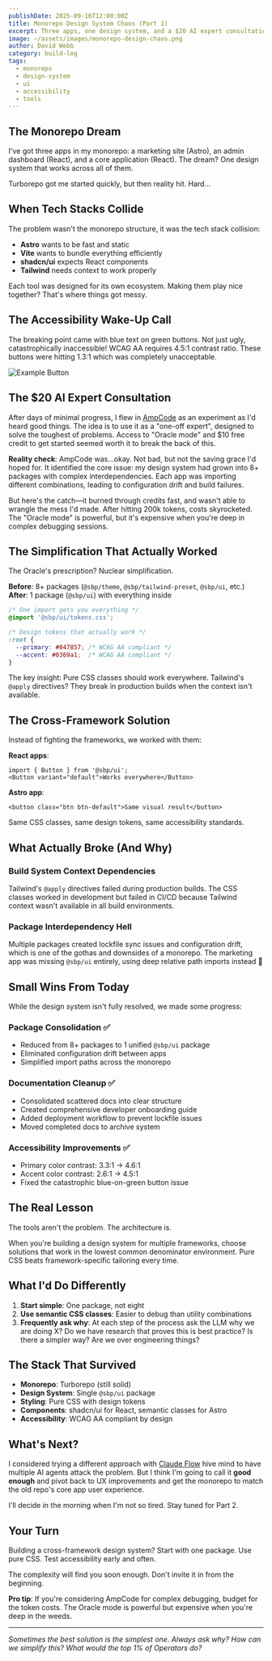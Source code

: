 ```yaml
---
publishDate: 2025-09-16T12:00:00Z
title: Monorepo Design System Chaos (Part 1)
excerpt: Three apps, one design system, and a $20 AI expert consultation. Here's what happens when Astro, Vite, shadcn/ui, and Tailwind collide in a monorepo, and why it's still not resolved.
image: ~/assets/images/monorepo-design-chaos.png
author: David Webb
category: build-log
tags:
  - monorepo
  - design-system
  - ui
  - accessibility
  - tools
---
```


## The Monorepo Dream

I've got three apps in my monorepo: a marketing site (Astro), an admin dashboard (React), and a core application (React). The dream? One design system that works across all of them.

Turborepo got me started quickly, but then reality hit. Hard...

## When Tech Stacks Collide

The problem wasn't the monorepo structure, it was the tech stack collision:

- **Astro** wants to be fast and static
- **Vite** wants to bundle everything efficiently  
- **shadcn/ui** expects React components
- **Tailwind** needs context to work properly

Each tool was designed for its own ecosystem. Making them play nice together? That's where things got messy.

## The Accessibility Wake-Up Call

The breaking point came with blue text on green buttons. Not just ugly, catastrophically inaccessible! WCAG AA requires 4.5:1 contrast ratio. These buttons were hitting 1.3:1 which was completely unacceptable.

![Example Button](~/assets/images/terrible-button.png)

## The $20 AI Expert Consultation

After days of minimal progress, I flew in [AmpCode](https://ampcode.com/) as an experiment as I'd heard good things. The idea is to use it as a "one-off expert", designed to solve the toughest of problems. Access to "Oracle mode" and $10 free credit to get started seemed worth it to break the back of this.

**Reality check**: AmpCode was...okay. Not bad, but not the saving grace I'd hoped for. It identified the core issue: my design system had grown into 8+ packages with complex interdependencies. Each app was importing different combinations, leading to configuration drift and build failures.

But here's the catch—it burned through credits fast, and wasn't able to wrangle the mess I'd made. After hitting 200k tokens, costs skyrocketed. The "Oracle mode" is powerful, but it's expensive when you're deep in complex debugging sessions.

## The Simplification That Actually Worked

The Oracle's prescription? Nuclear simplification.

**Before**: 8+ packages (`@sbp/theme`, `@sbp/tailwind-preset`, `@sbp/ui`, etc.)
**After**: 1 package (`@sbp/ui`) with everything inside

```css
/* One import gets you everything */
@import '@sbp/ui/tokens.css';

/* Design tokens that actually work */
:root {
  --primary: #047857; /* WCAG AA compliant */
  --accent: #0369a1;  /* WCAG AA compliant */
}
```

The key insight: Pure CSS classes should work everywhere. Tailwind's `@apply` directives? They break in production builds when the context isn't available.

## The Cross-Framework Solution

Instead of fighting the frameworks, we worked with them:

**React apps**:
```tsx
import { Button } from '@sbp/ui';
<Button variant="default">Works everywhere</Button>
```

**Astro app**:
```astro
<button class="btn btn-default">Same visual result</button>
```

Same CSS classes, same design tokens, same accessibility standards.

## What Actually Broke (And Why)

### Build System Context Dependencies
Tailwind's `@apply` directives failed during production builds. The CSS classes worked in development but failed in CI/CD because Tailwind context wasn't available in all build environments.

### Package Interdependency Hell
Multiple packages created lockfile sync issues and configuration drift, which is one of the gothas and downsides of a monorepo. The marketing app was missing `@sbp/ui` entirely, using deep relative path imports instead 🤦

## Small Wins From Today

While the design system isn't fully resolved, we made some progress:

### Package Consolidation ✅
- Reduced from 8+ packages to 1 unified `@sbp/ui` package
- Eliminated configuration drift between apps
- Simplified import paths across the monorepo

### Documentation Cleanup ✅
- Consolidated scattered docs into clear structure
- Created comprehensive developer onboarding guide
- Added deployment workflow to prevent lockfile issues
- Moved completed docs to archive system

### Accessibility Improvements ✅
- Primary color contrast: 3.3:1 → 4.6:1 
- Accent color contrast: 2.6:1 → 4.5:1  
- Fixed the catastrophic blue-on-green button issue

## The Real Lesson

The tools aren't the problem. The architecture is.

When you're building a design system for multiple frameworks, choose solutions that work in the lowest common denominator environment. Pure CSS beats framework-specific tailoring every time.

## What I'd Do Differently

1. **Start simple**: One package, not eight
2. **Use semantic CSS classes**: Easier to debug than utility combinations
3. **Frequently ask why**: At each step of the process ask the LLM why we are doing X? Do we have research that proves this is best practice? Is there a simpler way? Are we over engineering things?

## The Stack That Survived

- **Monorepo**: Turborepo (still solid)
- **Design System**: Single `@sbp/ui` package
- **Styling**: Pure CSS with design tokens
- **Components**: shadcn/ui for React, semantic classes for Astro
- **Accessibility**: WCAG AA compliant by design

## What's Next?

I considered trying a different approach with [Claude Flow](https://github.com/ruvnet/claude-flow) hive mind to have multiple AI agents attack the problem. But I think I'm going to call it **good enough** and pivot back to UX improvements and get the monorepo to match the old repo's core app user experience.

I'll decide in the morning when I'm not so tired. Stay tuned for Part 2.

## Your Turn

Building a cross-framework design system? Start with one package. Use pure CSS. Test accessibility early and often.

The complexity will find you soon enough. Don't invite it in from the beginning.

**Pro tip**: If you're considering AmpCode for complex debugging, budget for the token costs. The Oracle mode is powerful but expensive when you're deep in the weeds.

---

*Sometimes the best solution is the simplest one. Always ask why? How can we simplify this? What would the top 1% of Operators do?*
